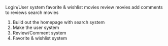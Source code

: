 Login/User system
favorite & wishlist movies
review movies
  add comments to reviews
search movies

1. Build out the homepage with search system
2. Make the user system
3. Review/Comment system
4. Favorite & wishlist system